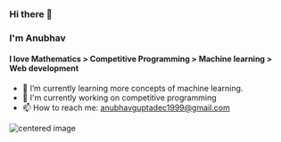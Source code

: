 ### Hi there 👋
### I'm Anubhav
#### I love Mathematics >  Competitive Programming > Machine learning > Web development

- 🌱 I’m currently learning more concepts of machine learning.
- 🤔 I'm currently working on competitive programming
- 📫 How to reach me: anubhavguptadec1999@gmail.com

<p class="aligncenter">
    <img src="https://github-readme-stats.vercel.app/api?username=manvirag982&show_icons=true&theme=radical&count_private=true" alt="centered image" />
</p>


